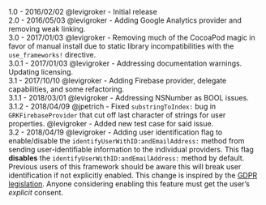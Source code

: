 1.0 -   2016/02/02 @levigroker - Initial release  
2.0 -   2016/05/03 @levigroker - Adding Google Analytics provider and removing weak linking.  
3.0 -   2017/01/03 @levigroker - Removing much of the CocoaPod magic in favor of manual
        install due to static library incompatibilities with the `use_frameworks!`
        directive.  
3.0.1 - 2017/01/03 @levigroker - Addressing documentation warnings. Updating licensing.  
3.1 -   2017/10/10 @levigroker - Adding Firebase provider, delegate capabilities, and some refactoring.  
3.1.1 - 2018/03/01 @levigroker - Addressing NSNumber as BOOL issues.  
3.1.2 - 2018/04/09 @jpetrich - Fixed `substringToIndex:` bug in `GRKFirebaseProvider` 
        that cut off last character of strings for user properties. @levigroker - Added
        new test case for said issue.  
3.2   - 2018/04/19 @levigroker - Adding user identification flag to enable/disable the
		`identifyUserWithID:andEmailAddress:` method from sending user-identifiable
		information to the individual providers. This flag **disables** the
		`identifyUserWithID:andEmailAddress:` method by default. Previous users of this
		framework should be aware this will break user identification if not explicitly
		enabled. This change is inspired by the
		[GDPR legislation](https://techblog.bozho.net/gdpr-practical-guide-developers/).
		Anyone considering enabling this feature must get the user’s *explicit* consent.
